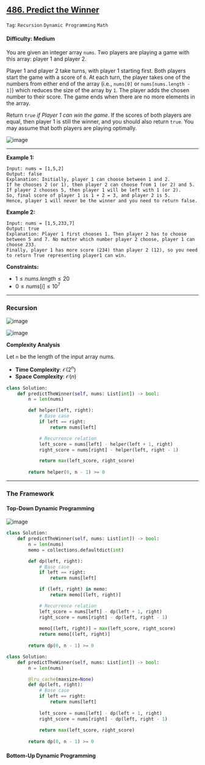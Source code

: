 ## [486. Predict the Winner](https://leetcode.com/problems/predict-the-winner/)

```Tag```: ```Recursion``` ```Dynamic Programming``` ```Math```

#### Difficulty: Medium

You are given an integer array ```nums```. Two players are playing a game with this array: player 1 and player 2.

Player 1 and player 2 take turns, with player 1 starting first. Both players start the game with a score of ```0```. At each turn, the player takes one of the numbers from either end of the array (i.e., ```nums[0]``` or ```nums[nums.length - 1]```) which reduces the size of the array by ```1```. The player adds the chosen number to their score. The game ends when there are no more elements in the array.

Return _```true``` if Player 1 can win the game_. If the scores of both players are equal, then player 1 is still the winner, and you should also return ```true```. You may assume that both players are playing optimally.

![image](https://github.com/quananhle/Python/assets/35042430/7327181e-99fe-4ad9-96f7-a2bd6166528d)

---

__Example 1:__
```
Input: nums = [1,5,2]
Output: false
Explanation: Initially, player 1 can choose between 1 and 2. 
If he chooses 2 (or 1), then player 2 can choose from 1 (or 2) and 5. If player 2 chooses 5, then player 1 will be left with 1 (or 2). 
So, final score of player 1 is 1 + 2 = 3, and player 2 is 5. 
Hence, player 1 will never be the winner and you need to return false.
```

__Example 2:__
```
Input: nums = [1,5,233,7]
Output: true
Explanation: Player 1 first chooses 1. Then player 2 has to choose between 5 and 7. No matter which number player 2 choose, player 1 can choose 233.
Finally, player 1 has more score (234) than player 2 (12), so you need to return True representing player1 can win.
```

__Constraints:__

- $1 \le nums.length \le 20$
- $0 \le nums[i] \le 10^{7}$

---

### Recursion

![image](https://leetcode.com/problems/predict-the-winner/Figures/486/d1.png)

![image](https://leetcode.com/problems/predict-the-winner/Figures/486/d2.png)

__Complexity Analysis__

Let ```n``` be the length of the input array nums.

- __Time Complexity__: $\mathcal{O}(2^{n})$
- __Space Complexity__: $\mathcal{O}(n)$
 
```Python
class Solution:
    def predictTheWinner(self, nums: List[int]) -> bool:
        n = len(nums)

        def helper(left, right):
            # Base case
            if left == right:
                return nums[left]

            # Recurrence relation
            left_score = nums[left] - helper(left + 1, right)
            right_score = nums[right] - helper(left, right - 1)

            return max(left_score, right_score)
        
        return helper(0, n - 1) >= 0
```

---

### The Framework

#### Top-Down Dynamic Programming

![image](https://leetcode.com/problems/predict-the-winner/Figures/486/d3.png)

```Python
class Solution:
    def predictTheWinner(self, nums: List[int]) -> bool:
        n = len(nums)
        memo = collections.defaultdict(int)

        def dp(left, right):
            # Base case
            if left == right:
                return nums[left]

            if (left, right) in memo:
                return memo[(left, right)]

            # Recurrence relation
            left_score = nums[left] - dp(left + 1, right)
            right_score = nums[right] - dp(left, right - 1)
        
            memo[(left, right)] = max(left_score, right_score)
            return memo[(left, right)]
        
        return dp(0, n - 1) >= 0
```

```Python
class Solution:
    def predictTheWinner(self, nums: List[int]) -> bool:
        n = len(nums)

        @lru_cache(maxsize=None)
        def dp(left, right):
            # Base case
            if left == right:
                return nums[left]
            
            left_score = nums[left] - dp(left + 1, right)
            right_score = nums[right] - dp(left, right - 1)
        
            return max(left_score, right_score)
        
        return dp(0, n - 1) >= 0
```

#### Bottom-Up Dynamic Programming

```Python

```


